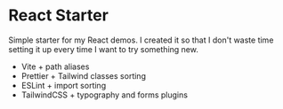 # React Starter

Simple starter for my React demos. I created it so that I don't waste time setting it up every time I want to try
something new.

- Vite + path aliases
- Prettier + Tailwind classes sorting
- ESLint + import sorting
- TailwindCSS + typography and forms plugins
